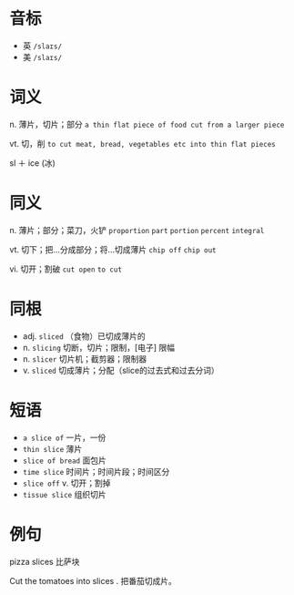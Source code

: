 # 音标

- 英 `/slaɪs/`
- 美 `/slaɪs/`

# 词义

n. 薄片，切片；部分
`a thin flat piece of food cut from a larger piece`

vt. 切，削
`to cut meat, bread, vegetables etc into thin flat pieces`



sl ＋ ice (冰)

# 同义

n. 薄片；部分；菜刀，火铲
`proportion` `part` `portion` `percent` `integral`

vt. 切下；把…分成部分；将…切成薄片
`chip off` `chip out`

vi. 切开；割破
`cut open` `to cut`

# 同根

- adj. `sliced` （食物）已切成薄片的
- n. `slicing` 切断，切片；限制，[电子] 限幅
- n. `slicer` 切片机；截剪器；限制器
- v. `sliced` 切成薄片；分配（slice的过去式和过去分词）

# 短语

- `a slice of` 一片，一份
- `thin slice` 薄片
- `slice of bread` 面包片
- `time slice` 时间片；时间片段；时间区分
- `slice off` v. 切开；割掉
- `tissue slice` 组织切片

# 例句

pizza slices
比萨块

Cut the tomatoes into slices .
把番茄切成片。


